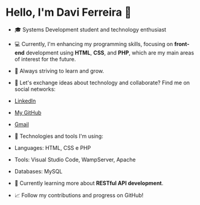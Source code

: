 # Hello, I'm Davi Ferreira 👋

- 🎓 Systems Development student and technology enthusiast

- 💻 Currently, I'm enhancing my programming skills, focusing on **front-end** development using **HTML**, **CSS**, and **PHP**, which are my main areas of interest for the future.

- 🚀 Always striving to learn and grow.

- 🔗 Let's exchange ideas about technology and collaborate? Find me on social networks:

- [LinkedIn](https://www.linkedin.com/in/davi-ferreira-dev/)
- [My GitHub](https://github.com/davi-dev)
- [Gmail](mailto:fdavi07@gmail.com)

- 🔧 Technologies and tools I'm using:
- Languages: HTML, CSS e PHP
- Tools: Visual Studio Code, WampServer, Apache
- Databases: MySQL

- 🌱 Currently learning more about **RESTful API development**.

- 📈 Follow my contributions and progress on GitHub!
